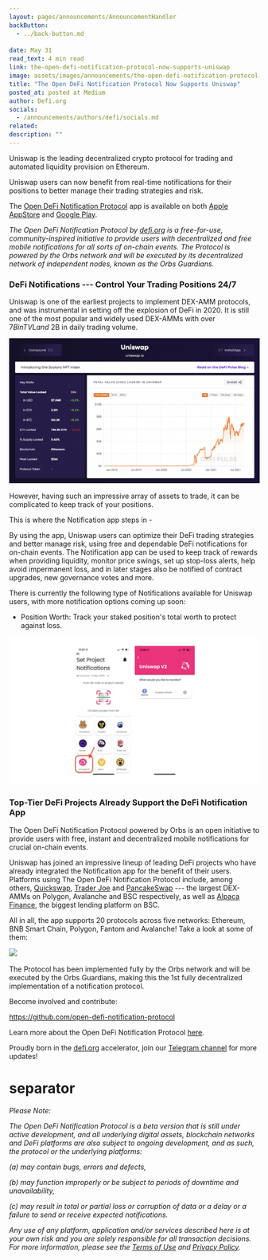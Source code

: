 ```yaml
---
layout: pages/announcements/AnnouncementHandler
backButton:
  - ../back-button.md

date: May 31
read_text: 4 min read
link: the-open-defi-notification-protocol-now-supports-uniswap
image: assets/images/announcements/the-open-defi-notification-protocol-now-supports-uniswap/main.jpeg
title: "The Open DeFi Notification Protocol Now Supports Uniswap"
posted_at: posted at Medium
author: Defi.org
socials:
  - /announcements/authors/defi/socials.md
related:
description: ""
---
```


Uniswap is the leading decentralized crypto protocol for trading and automated liquidity provision on Ethereum.

Uniswap users can now benefit from real-time notifications for their positions to better manage their trading strategies and risk.

The [Open DeFi Notification Protocol](https://defi.org/notifications/) app is available on both [Apple AppStore](https://apps.apple.com/il/app/defi-notifications/id1588243632) and [Google Play](https://play.google.com/store/apps/details?id=com.orbs.openDefiNotificationsApp).

_The Open DeFi Notification Protocol by _[_defi.org_](https://defi.org/)_ is a free-for-use, community-inspired initiative to provide users with decentralized and free mobile notifications for all sorts of on-chain events. The Protocol is powered by the Orbs network and will be executed by its decentralized network of independent nodes, known as the Orbs Guardians._

### DeFi Notifications --- Control Your Trading Positions 24/7

Uniswap is one of the earliest projects to implement DEX-AMM protocols, and was instrumental in setting off the explosion of DeFi in 2020. It is still one of the most popular and widely used DEX-AMMs with over $7B in TVL and ~$2B in daily trading volume.

![](/assets/images/announcements/the-open-defi-notification-protocol-now-supports-uniswap/2.png)

However, having such an impressive array of assets to trade, it can be complicated to keep track of your positions.

This is where the Notification app steps in -

By using the app, Uniswap users can optimize their DeFi trading strategies and better manage risk, using free and dependable DeFi notifications for on-chain events. The Notification app can be used to keep track of rewards when providing liquidity, monitor price swings, set up stop-loss alerts, help avoid impermanent loss, and in later stages also be notified of contract upgrades, new governance votes and more.

There is currently the following type of Notifications available for Uniswap users, with more notification options coming up soon:

- Position Worth: Track your staked position's total worth to protect against loss.

![](/assets/images/announcements/the-open-defi-notification-protocol-now-supports-uniswap/3.png)

### Top-Tier DeFi Projects Already Support the DeFi Notification App

The Open DeFi Notification Protocol powered by Orbs is an open initiative to provide users with free, instant and decentralized mobile notifications for crucial on-chain events.

Uniswap has joined an impressive lineup of leading DeFi projects who have already integrated the Notification app for the benefit of their users. Platforms using The Open DeFi Notification Protocol include, among others, [Quickswap](https://quickswap.exchange/#/swap), [Trader Joe](https://traderjoexyz.com/home#/home) and [PancakeSwap](https://pancakeswap.finance/) --- the largest DEX-AMMs on Polygon, Avalanche and BSC respectively, as well as [Alpaca Finance](https://app.alpacafinance.org/farm), the biggest lending platform on BSC.

All in all, the app supports 20 protocols across five networks: Ethereum, BNB Smart Chain, Polygon, Fantom and Avalanche! Take a look at some of them:

![](/assets/images/announcements/the-open-defi-notification-protocol-now-supports-uniswap/4.png)

The Protocol has been implemented fully by the Orbs network and will be executed by the Orbs Guardians, making this the 1st fully decentralized implementation of a notification protocol.

Become involved and contribute:

<https://github.com/open-defi-notification-protocol>

Learn more about the Open DeFi Notification Protocol [here](https://medium.com/@defiorg/introducing-open-defi-notification-protocol-95a8712a94e0).

Proudly born in the [defi.org](http://defi.org/) accelerator, join our [Telegram channel](https://t.me/defiorg) for more updates!

# separator

_Please Note:_

_The Open DeFi Notification Protocol is a beta version that is still under active development, and all underlying digital assets, blockchain networks and DeFi platforms are also subject to ongoing development, and as such, the protocol or the underlying platforms:_

_(a) may contain bugs, errors and defects,_

_(b) may function improperly or be subject to periods of downtime and unavailability,_

_(c) may result in total or partial loss or corruption of data or a delay or a failure to send or receive expected notifications._

_Any use of any platform, application and/or services described here is at your own risk and you are solely responsible for all transaction decisions. For more information, please see the _[_Terms of Use_](https://defi.org/defi-notifications-terms-of-use/index.html)_ and _[_Privacy Policy_](https://defi.org/defi-notifications-privacy-policy/index.html)_._
